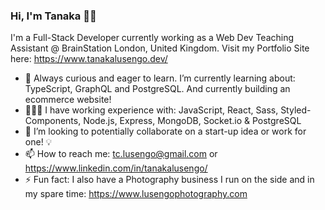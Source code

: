 ### Hi, I'm Tanaka 👋🏾

I'm a Full-Stack Developer currently working as a Web Dev Teaching Assistant @ BrainStation London, United Kingdom. 
Visit my Portfolio Site here: https://www.tanakalusengo.dev/

- 🌱 Always curious and eager to learn. I’m currently learning about: TypeScript, GraphQL and PostgreSQL. And currently building an ecommerce website!  
- 👨🏾‍💻 I have working experience with: JavaScript, React, Sass, Styled-Components, Node.js, Express, MongoDB, Socket.io & PostgreSQL
- 👀 I’m looking to potentially collaborate on a start-up idea or work for one! 💡
- 📫 How to reach me: tc.lusengo@gmail.com or https://www.linkedin.com/in/tanakalusengo/
- ⚡ Fun fact: I also have a Photography business I run on the side and in my spare time: https://www.lusengophotography.com
